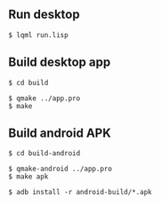 
Run desktop
-----------

```
$ lqml run.lisp
```


Build desktop app
-----------------

```
$ cd build

$ qmake ../app.pro
$ make
```


Build android APK
-----------------

```
$ cd build-android

$ qmake-android ../app.pro
$ make apk

$ adb install -r android-build/*.apk
```

